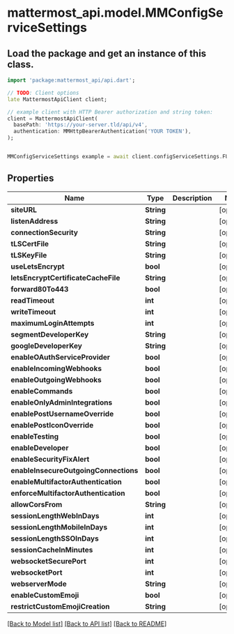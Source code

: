 # mattermost_api.model.MMConfigServiceSettings

## Load the package and get an instance of this class.
```dart
import 'package:mattermost_api/api.dart';

// TODO: Client options
late MattermostApiClient client;

// example client with HTTP Bearer authorization and string token:
client = MattermostApiClient(
  basePath: 'https://your-server.tld/api/v4',
  authentication: MMHttpBearerAuthentication('YOUR TOKEN'),
);


MMConfigServiceSettings example = await client.configServiceSettings.FUNCTION_THAT_RETURNS_THIS_CLASS();

```

## Properties
Name | Type | Description | Notes
------------ | ------------- | ------------- | -------------
**siteURL** | **String** |  | [optional] 
**listenAddress** | **String** |  | [optional] 
**connectionSecurity** | **String** |  | [optional] 
**tLSCertFile** | **String** |  | [optional] 
**tLSKeyFile** | **String** |  | [optional] 
**useLetsEncrypt** | **bool** |  | [optional] 
**letsEncryptCertificateCacheFile** | **String** |  | [optional] 
**forward80To443** | **bool** |  | [optional] 
**readTimeout** | **int** |  | [optional] 
**writeTimeout** | **int** |  | [optional] 
**maximumLoginAttempts** | **int** |  | [optional] 
**segmentDeveloperKey** | **String** |  | [optional] 
**googleDeveloperKey** | **String** |  | [optional] 
**enableOAuthServiceProvider** | **bool** |  | [optional] 
**enableIncomingWebhooks** | **bool** |  | [optional] 
**enableOutgoingWebhooks** | **bool** |  | [optional] 
**enableCommands** | **bool** |  | [optional] 
**enableOnlyAdminIntegrations** | **bool** |  | [optional] 
**enablePostUsernameOverride** | **bool** |  | [optional] 
**enablePostIconOverride** | **bool** |  | [optional] 
**enableTesting** | **bool** |  | [optional] 
**enableDeveloper** | **bool** |  | [optional] 
**enableSecurityFixAlert** | **bool** |  | [optional] 
**enableInsecureOutgoingConnections** | **bool** |  | [optional] 
**enableMultifactorAuthentication** | **bool** |  | [optional] 
**enforceMultifactorAuthentication** | **bool** |  | [optional] 
**allowCorsFrom** | **String** |  | [optional] 
**sessionLengthWebInDays** | **int** |  | [optional] 
**sessionLengthMobileInDays** | **int** |  | [optional] 
**sessionLengthSSOInDays** | **int** |  | [optional] 
**sessionCacheInMinutes** | **int** |  | [optional] 
**websocketSecurePort** | **int** |  | [optional] 
**websocketPort** | **int** |  | [optional] 
**webserverMode** | **String** |  | [optional] 
**enableCustomEmoji** | **bool** |  | [optional] 
**restrictCustomEmojiCreation** | **String** |  | [optional] 

[[Back to Model list]](../GENERATED_README.md#documentation-for-models) [[Back to API list]](../GENERATED_README.md#documentation-for-api-endpoints) [[Back to README]](../GENERATED_README.md)


